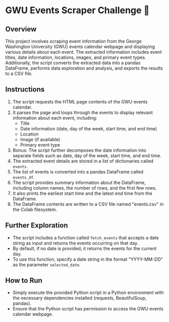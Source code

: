 # GWU Events Scraper Challenge 📅

## Overview
This project involves scraping event information from the George Washington University (GWU) events calendar webpage and displaying various details about each event. The extracted information includes event titles, date information, locations, images, and primary event types. Additionally, the script converts the extracted data into a pandas DataFrame, performs data exploration and analysis, and exports the results to a CSV file.

## Instructions
1. The script requests the HTML page contents of the GWU events calendar.
2. It parses the page and loops through the events to display relevant information about each event, including:
   - Title
   - Date information (date, day of the week, start time, and end time)
   - Location
   - Image (if available)
   - Primary event type
3. Bonus: The script further decomposes the date information into separate fields such as date, day of the week, start time, and end time.
4. The extracted event details are stored in a list of dictionaries called `events`.
5. The list of events is converted into a pandas DataFrame called `events_df`.
6. The script provides summary information about the DataFrame, including column names, the number of rows, and the first few rows.
7. It also prints the earliest start time and the latest end time from the DataFrame.
8. The DataFrame contents are written to a CSV file named "events.csv" in the Colab filesystem.

## Further Exploration
- The script includes a function called `fetch_events` that accepts a date string as input and returns the events occurring on that day.
- By default, if no date is provided, it returns the events for the current day.
- To use this function, specify a date string in the format "YYYY-MM-DD" as the parameter `selected_date`.

## How to Run
- Simply execute the provided Python script in a Python environment with the necessary dependencies installed (requests, BeautifulSoup, pandas).
- Ensure that the Python script has permission to access the GWU events calendar webpage.

